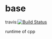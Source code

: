 base
====
travis:[![Build Status](https://travis-ci.org/henglinli/runtime.svg?branch=master)](https://travis-ci.org/henglinli/runtime)

runtime of cpp
